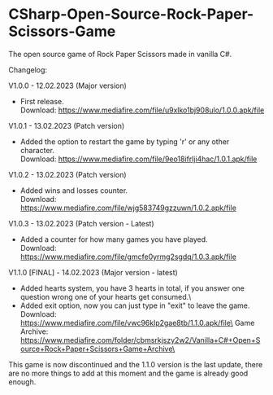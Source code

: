 # CSharp-Open-Source-Rock-Paper-Scissors-Game
The open source game of Rock Paper Scissors made in vanilla C#.

Changelog:

V1.0.0 - 12.02.2023 (Major version)
- First release.\
Download: https://www.mediafire.com/file/u9xlko1bj908ulo/1.0.0.apk/file

V1.0.1 - 13.02.2023 (Patch version)
- Added the option to restart the game by typing 'r' or any other character.\
Download: https://www.mediafire.com/file/9eo18ifrlji4hac/1.0.1.apk/file

V1.0.2 - 13.02.2023 (Patch version)
- Added wins and losses counter.\
Download: https://www.mediafire.com/file/wjg583749gzzuwn/1.0.2.apk/file

V1.0.3 - 13.02.2023 (Patch version - Latest)
- Added a counter for how many games you have played.\
Download: https://www.mediafire.com/file/gmcfe0yrmg2sgdq/1.0.3.apk/file

V1.1.0 [FINAL] - 14.02.2023 (Major version - latest)
- Added hearts system, you have 3 hearts in total, if you answer one question wrong one of your hearts get consumed.\
- Added exit option, now you can just type in "exit" to leave the game.\
Download: https://www.mediafire.com/file/vwc96klp2gae8tb/1.1.0.apk/file\
Game Archive: https://www.mediafire.com/folder/cbmsrkjszy2w2/Vanilla+C#+Open+Source+Rock+Paper+Scissors+Game+Archive\

This game is now discontinued and the 1.1.0 version is the last update, there are no more things to add at this moment and the game is already good enough.
